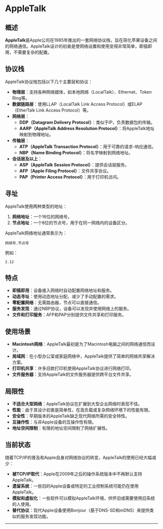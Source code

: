 
# AppleTalk

## 概述

**AppleTalk**是Apple公司在1985年推出的一套网络协议栈，旨在简化苹果设备之间的网络通信。AppleTalk设计的初衷是使网络设置和使用变得非常简单，即插即用，不需要复杂的配置。

## 协议栈

AppleTalk协议栈包括以下几个主要层和协议：

- **物理层**：支持各种网络媒体，如本地网络（LocalTalk）、Ethernet、Token Ring等。
- **数据链路层**：使用LLAP（LocalTalk Link Access Protocol）或ELAP（EtherTalk Link Access Protocol）等。
- **网络层**：
  - **DDP（Datagram Delivery Protocol）**：类似于IP，负责数据包的传输。
  - **AARP（AppleTalk Address Resolution Protocol）**：将AppleTalk地址映射到物理地址。
- **传输层**：
  - **ATP（AppleTalk Transaction Protocol）**：用于可靠的请求-响应通信。
  - **NBP（Name Binding Protocol）**：将名字映射到网络地址。
- **会话层及以上**：
  - **ASP（AppleTalk Session Protocol）**：提供会话层服务。
  - **AFP（Apple Filing Protocol）**：文件共享协议。
  - **PAP（Printer Access Protocol）**：用于打印机访问。

## 寻址

AppleTalk使用两种类型的地址：

1. **网络地址**：一个16位的网络号。
2. **节点地址**：一个8位的节点号，用于在同一网络内的设备区分。

AppleTalk网络地址通常表示为：

```
网络号.节点号
```

例如：

```
2.12
```

## 特点

- **即插即用**：设备接入网络时自动配置网络地址和服务。
- **动态寻址**：使用动态地址分配，减少了手动配置的需求。
- **零配置网络**：无需路由器，节点可以直接通信。
- **服务发现**：通过NBP协议，设备可以发现并使用网络上的服务。
- **文件和打印服务**：AFP和PAP分别提供文件共享和打印服务。

## 使用场景

- **Macintosh网络**：AppleTalk最初是为了Macintosh电脑之间的网络通信而设计。
- **局域网**：在小型办公室或家庭网络中，AppleTalk提供了简单的网络共享解决方案。
- **打印机共享**：许多旧款打印机使用AppleTalk协议进行网络打印。
- **文件服务器**：支持AppleTalk的文件服务器提供跨平台文件共享。

## 局限性

- **不适合大型网络**：AppleTalk协议在扩展到大型企业网络时表现不佳。
- **性能**：由于其设计初衷是简单性，在高负载或复杂网络环境下的性能有限。
- **安全性**：早期版本的AppleTalk缺乏现代网络所需的安全特性。
- **互操作性**：与非Apple设备的互操作性有限。
- **地址空间限制**：有限的地址空间限制了网络扩展性。

## 当前状态

随着TCP/IP的普及和Apple自身对网络协议的转变，AppleTalk的使用已经大幅减少：

- **被TCP/IP取代**：Apple在2009年之后的操作系统版本中不再默认支持AppleTalk。
- **遗留系统**：一些旧的Apple设备或特定的工业控制系统可能仍在使用AppleTalk。
- **模拟和虚拟化**：一些软件可以模拟AppleTalk环境，供怀旧或需要使用旧系统的人使用。
- **替代协议**：现代Apple设备使用Bonjour（基于DNS-SD和mDNS）来提供类似的服务发现功能。

---
